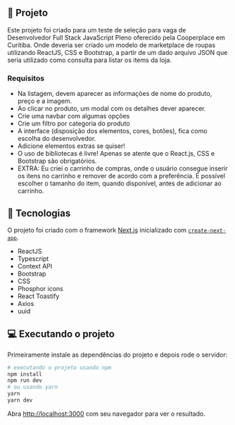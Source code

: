 ## 🔖 Projeto

Este projeto foi criado para um teste de seleção para vaga de Desenvolvedor Full Stack JavaScript Pleno oferecido pela Cooperplace em Curitiba. Onde deveria ser criado um modelo de marketplace de roupas utilizando ReactJS, CSS e Bootstrap, a partir de um dado arquivo JSON que seria utilizado como consulta para listar os items da loja.

### Requisitos

- Na listagem, devem aparecer as informações de nome do produto, preço e a imagem.
- Ao clicar no produto, um modal com os detalhes dever aparecer.
- Crie uma navbar com algumas opções
- Crie um filtro por categoria do produto
- A interface (disposição dos elementos, cores, botões), fica como escolha do desenvolvedor.
- Adicione elementos extras se quiser!
- O uso de bibliotecas é livre! Apenas se atente que o React.js, CSS e Bootstrap são obrigatórios.
- EXTRA: Eu criei o carrinho de compras, onde o usuário consegue inserir os itens no carrinho e remover de acordo com a preferência. É possível escolher o tamanho do item, quando disponível, antes de adicionar ao carrinho.

## 🚀 Tecnologias

O projeto foi criado com o framework [Next.js](https://nextjs.org/) inicializado com [`create-next-app`](https://github.com/vercel/next.js/tree/canary/packages/create-next-app).

- ReactJS
- Typescript
- Context API
- Bootstrap
- CSS
- Phosphor icons
- React Toastify
- Axios
- uuid

## 💻 Executando o projeto

Primeiramente instale as dependências do projeto e depois rode o servidor:

```bash
# executando o projeto usando npm
npm install
npm run dev
# ou usando yarn
yarn 
yarn dev
```

Abra [http://localhost:3000](http://localhost:3000) com seu navegador para ver o resultado.
